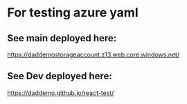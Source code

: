 # For testing azure yaml  
## See main deployed here:  
https://daddemostorageaccount.z13.web.core.windows.net/  
## See Dev deployed here:
https://daddemo.github.io/react-test/
